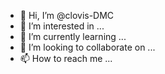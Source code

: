 - 👋 Hi, I’m @clovis-DMC
- 👀 I’m interested in ...
- 🌱 I’m currently learning ...
- 💞️ I’m looking to collaborate on ...
- 📫 How to reach me ...

<!---
clovis-DMC/clovis-DMC is a ✨ special ✨ repository because its `README.md` (this file) appears on your GitHub profile.
You can click the Preview link to take a look at your changes.
--->
